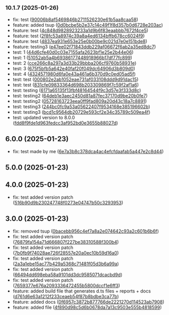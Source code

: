 ## <small>10.1.7 (2025-01-26)</small>

* fix: test ([90006b8af5469846b2711526230e61b5aa8caa58](https://github.com/ZCodeTemplates/npm-pkg-template/commit/90006b8af5469846b2711526230e61b5aa8caa58))
* feature: added tsup ([0d0bcbe5b2e37c14c49f1f8d357b0d6728e203ac](https://github.com/ZCodeTemplates/npm-pkg-template/commit/0d0bcbe5b2e37c14c49f1f8d357b0d6728e203ac))
* feature: test ([4c848d9828923233a1d9b6f83eaabbb7672f4ce5](https://github.com/ZCodeTemplates/npm-pkg-template/commit/4c848d9828923233a1d9b6f83eaabbb7672f4ce5))
* feature: test ([2f8fc53a8974c39a8a4ed6134bffb678cc6024f9](https://github.com/ZCodeTemplates/npm-pkg-template/commit/2f8fc53a8974c39a8a4ed6134bffb678cc6024f9))
* feature: test ([4837ea931e653e25e0b00be9c021d7e0e151bde8](https://github.com/ZCodeTemplates/npm-pkg-template/commit/4837ea931e653e25e0b00be9c021d7e0e151bde8))
* feature: testing3 ([e47ee02f71843ddb229af06672f6ab2a35ed8dc7](https://github.com/ZCodeTemplates/npm-pkg-template/commit/e47ee02f71843ddb229af06672f6ab2a35ed8dc7))
* test: 1 ([44d6cfe40d0c03e7155afa2623bf1e25e2b44e06](https://github.com/ZCodeTemplates/npm-pkg-template/commit/44d6cfe40d0c03e7155afa2623bf1e25e2b44e06))
* test: 1 ([51052ab5a4b69386177448918966b17df77fc899](https://github.com/ZCodeTemplates/npm-pkg-template/commit/51052ab5a4b69386177448918966b17df77fc899))
* test: 2 ([cce266c8a297a3d33b29bbba206cf9760b58931e](https://github.com/ZCodeTemplates/npm-pkg-template/commit/cce266c8a297a3d33b29bbba206cf9760b58931e))
* test: 3 ([675f5bfb5a642e40faf20f049dc64906d3b809d0](https://github.com/ZCodeTemplates/npm-pkg-template/commit/675f5bfb5a642e40faf20f049dc64906d3b809d0))
* test: 4 ([4324571980d6fa0e43a461a6b370d9c0ed05ad5f](https://github.com/ZCodeTemplates/npm-pkg-template/commit/4324571980d6fa0e43a461a6b370d9c0ed05ad5f))
* test: test ([000802e2ab1052eae731af033108ddd9d91dac15](https://github.com/ZCodeTemplates/npm-pkg-template/commit/000802e2ab1052eae731af033108ddd9d91dac15))
* test: test ([831cfe09833364d698b203309869f7c59f2af1a6](https://github.com/ZCodeTemplates/npm-pkg-template/commit/831cfe09833364d698b203309869f7c59f2af1a6))
* test: testing ([6171a65135f13fbf48164544f9c3d57e3f333d8c](https://github.com/ZCodeTemplates/npm-pkg-template/commit/6171a65135f13fbf48164544f9c3d57e3f333d8c))
* test: testing2 ([64deb1e3aec2450d81a87fec37170d9be20b0fe7](https://github.com/ZCodeTemplates/npm-pkg-template/commit/64deb1e3aec2450d81a87fec37170d9be20b0fe7))
* test: testing2 ([05728163723eea0ff9fad809a20d43c18a7c8891](https://github.com/ZCodeTemplates/npm-pkg-template/commit/05728163723eea0ff9fad809a20d43c18a7c8891))
* test: testing3 ([244bc0fc9a53a05622407f9534168e385196602b](https://github.com/ZCodeTemplates/npm-pkg-template/commit/244bc0fc9a53a05622407f9534168e385196602b))
* test: testing3 ([bcd1c9564db20729e593cf2e34c35789c509ea4f](https://github.com/ZCodeTemplates/npm-pkg-template/commit/bcd1c9564db20729e593cf2e34c35789c509ea4f))
* test: updated version to 8.0.0 ([fdd8f9fde1d963fedcc3af952bd0e3655b88027d](https://github.com/ZCodeTemplates/npm-pkg-template/commit/fdd8f9fde1d963fedcc3af952bd0e3655b88027d))



## 6.0.0 (2025-01-23)

* fix: test made by me ([6e7a3b8c378dca4ac4efcfdaafab5a447e2c8d44](https://github.com/ZCodeTemplates/npm-pkg-template/commit/6e7a3b8c378dca4ac4efcfdaafab5a447e2c8d44))



## 5.0.0 (2025-01-23)




## 4.0.0 (2025-01-23)

* fix: test added version patch ([516b90d9b230247748f0273e04747b50c3293953](https://github.com/ZCodeTemplates/npm-pkg-template/commit/516b90d9b230247748f0273e04747b50c3293953))



## 3.0.0 (2025-01-23)

* fix: removed tsup ([0bacebb956c4ef7a8a2e074642c93a2c601b6b6f](https://github.com/ZCodeTemplates/npm-pkg-template/commit/0bacebb956c4ef7a8a2e074642c93a2c601b6b6f))
* fix: test added version patch ([76879fa154a71d666807f227be38310588f300b4](https://github.com/ZCodeTemplates/npm-pkg-template/commit/76879fa154a71d666807f227be38310588f300b4))
* fix: test added version patch ([7b0fb9f74028ae726f28557e20a0ec10b59d16a0](https://github.com/ZCodeTemplates/npm-pkg-template/commit/7b0fb9f74028ae726f28557e20a0ec10b59d16a0))
* fix: test added version patch ([2a3a1ebe15ac77b429a5368c71481f05d3b6a99a](https://github.com/ZCodeTemplates/npm-pkg-template/commit/2a3a1ebe15ac77b429a5368c71481f05d3b6a99a))
* fix: test added version patch ([66494dd698eba58a9101dd3dc9585071dcacbd9d](https://github.com/ZCodeTemplates/npm-pkg-template/commit/66494dd698eba58a9101dd3dc9585071dcacbd9d))
* fix: test added version patch ([7659377e676a2093336472455b5800dccf1e6ff3](https://github.com/ZCodeTemplates/npm-pkg-template/commit/7659377e676a2093336472455b5800dccf1e6ff3))
* feature: added build file that generates d.ts files + reports + docs ([d761d6e63a1212f233ceaeb54f87b8bdbe3ca77b](https://github.com/ZCodeTemplates/npm-pkg-template/commit/d761d6e63a1212f233ceaeb54f87b8bdbe3ca77b))
* feature: added docs ([0f6957c3872b877766de2221270d114523ab7908](https://github.com/ZCodeTemplates/npm-pkg-template/commit/0f6957c3872b877766de2221270d114523ab7908))
* feature: added file ([4f890d98c5d6b0678da7a13c9503e555b4818599](https://github.com/ZCodeTemplates/npm-pkg-template/commit/4f890d98c5d6b0678da7a13c9503e555b4818599))



